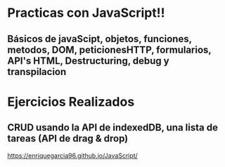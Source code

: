 # Practicas con  JavaScript!!


## Básicos de javaScipt, objetos, funciones, metodos, DOM, peticionesHTTP, formularios, API's HTML, Destructuring, debug y transpilacion

# Ejercicios Realizados
## CRUD usando la API de indexedDB, una lista de tareas (API de drag & drop)

https://enriquegarcia96.github.io/JavaScript/
